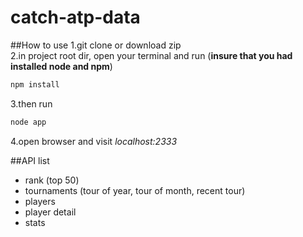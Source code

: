 # catch-atp-data

##How to use
1.git clone or download zip         
2.in project root dir, open your terminal and run (**insure that you had installed node and npm**)        
```javascript
npm install
```
3.then run        
```javascript
node app
```
4.open browser and visit *localhost:2333*

##API list
- rank (top 50)
- tournaments (tour of year, tour of month, recent tour)
- players 
- player detail
- stats
